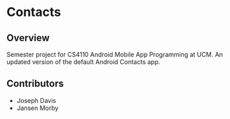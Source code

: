 # Contacts

## Overview

Semester project for CS4110 Android Mobile App Programming at UCM.
An updated version of the default Android Contacts app.

## Contributors

* Joseph Davis
* Jansen Morby
